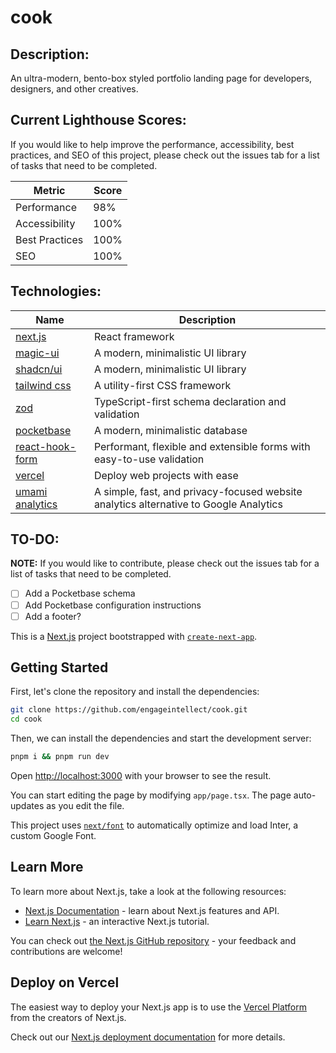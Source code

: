 # cook

## Description:

An ultra-modern, bento-box styled portfolio landing page for developers, designers, and other creatives.

## Current Lighthouse Scores:

If you would like to help improve the performance, accessibility, best practices, and SEO of this project, please check out the issues tab for a list of tasks that need to be completed.

| Metric         | Score |
| -------------- | ----- |
| Performance    | 98%   |
| Accessibility  | 100%  |
| Best Practices | 100%  |
| SEO            | 100%  |

## Technologies:

| Name                                                | Description                                                                           |
| --------------------------------------------------- | ------------------------------------------------------------------------------------- |
| [next.js](https://nextjs.org/)                      | React framework                                                                       |
| [magic-ui](https://magicui.design)                  | A modern, minimalistic UI library                                                     |
| [shadcn/ui](https://ui.shadcn.com/)                 | A modern, minimalistic UI library                                                     |
| [tailwind css](https://tailwindcss.com)             | A utility-first CSS framework                                                         |
| [zod](https://zod.dev)                              | TypeScript-first schema declaration and validation                                    |
| [pocketbase](https://pocketbase.io)                 | A modern, minimalistic database                                                       |
| [react-hook-form](https://www.react-hook-form.com/) | Performant, flexible and extensible forms with easy-to-use validation                 |
| [vercel](https://vercel.com)                        | Deploy web projects with ease                                                         |
| [umami analytics](https://umami.is/)                | A simple, fast, and privacy-focused website analytics alternative to Google Analytics |

## TO-DO:

**NOTE:** If you would like to contribute, please check out the issues tab for a list of tasks that need to be completed.

- [ ] Add a Pocketbase schema
- [ ] Add Pocketbase configuration instructions
- [ ] Add a footer?

This is a [Next.js](https://nextjs.org/) project bootstrapped with [`create-next-app`](https://github.com/vercel/next.js/tree/canary/packages/create-next-app).

## Getting Started

First, let's clone the repository and install the dependencies:

```bash
git clone https://github.com/engageintellect/cook.git
cd cook
```

Then, we can install the dependencies and start the development server:

```bash
pnpm i && pnpm run dev
```

Open [http://localhost:3000](http://localhost:3000) with your browser to see the result.

You can start editing the page by modifying `app/page.tsx`. The page auto-updates as you edit the file.

This project uses [`next/font`](https://nextjs.org/docs/basic-features/font-optimization) to automatically optimize and load Inter, a custom Google Font.

## Learn More

To learn more about Next.js, take a look at the following resources:

- [Next.js Documentation](https://nextjs.org/docs) - learn about Next.js features and API.
- [Learn Next.js](https://nextjs.org/learn) - an interactive Next.js tutorial.

You can check out [the Next.js GitHub repository](https://github.com/vercel/next.js/) - your feedback and contributions are welcome!

## Deploy on Vercel

The easiest way to deploy your Next.js app is to use the [Vercel Platform](https://vercel.com/new?utm_medium=default-template&filter=next.js&utm_source=create-next-app&utm_campaign=create-next-app-readme) from the creators of Next.js.

Check out our [Next.js deployment documentation](https://nextjs.org/docs/deployment) for more details.
